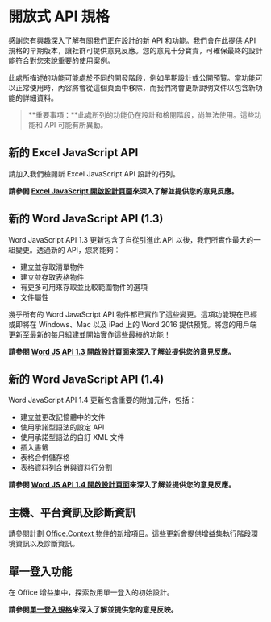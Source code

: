 # <a name="open-api-specifications"></a>開放式 API 規格

感謝您有興趣深入了解有關我們正在設計的新 API 和功能。我們會在此提供 API 規格的早期版本，讓社群可提供意見反應。您的意見十分寶貴，可確保最終的設計能符合對您來說重要的使用案例。 

此處所描述的功能可能處於不同的開發階段，例如早期設計或公開預覽。當功能可以正常使用時，內容將會從這個頁面中移除，而我們將會更新說明文件以包含新功能的詳細資料。 

>**重要事項：**此處所列的功能仍在設計和檢閱階段，尚無法使用。這些功能和 API 可能有所異動。

## <a name="new-excel-javascript-apis"></a>新的 Excel JavaScript API
請加入我們檢閱新 Excel JavaScript API 設計的行列。 

**請參閱 [Excel JavaScript 開啟設計頁面](https://github.com/OfficeDev/office-js-docs/tree/ExcelJs_OpenSpec)來深入了解並提供您的意見反應。**

## <a name="new-word-javascript-apis-13"></a>新的 Word JavaScript API (1.3)
Word JavaScript API 1.3 更新包含了自從引進此 API 以後，我們所實作最大的一組變更。透過新的 API，您將能夠︰ 

* 建立並存取清單物件
* 建立並存取表格物件
* 有更多可用來存取並比較範圍物件的選項
* 文件屬性

幾乎所有的 Word JavaScript API 物件都已實作了這些變更。這項功能現在已經或即將在 Windows、Mac 以及 iPad 上的 Word 2016 提供預覽。將您的用戶端更新至最新的每月組建並開始實作這些最棒的功能！

**請參閱 [Word JS API 1.3 開啟設計頁面](https://github.com/OfficeDev/office-js-docs/tree/WordJs_1.3_Openspec/word)來深入了解並提供您的意見反應。**

## <a name="new-word-javascript-apis-14"></a>新的 Word JavaScript API (1.4)
Word JavaScript API 1.4 更新包含重要的附加元件，包括︰

* 建立並更改記憶體中的文件
* 使用承諾型語法的設定 API
* 使用承諾型語法的自訂 XML 文件
* 插入書籤 
* 表格合併儲存格
* 表格資料列合併與資料行分割

**請參閱 [Word JS API 1.4 開啟設計頁面](https://github.com/OfficeDev/office-js-docs/tree/WordJs_1.4_OpenSpec)來深入了解並提供您的意見反應。**

## <a name="host-platform-information-and-diagnostic-information"></a>主機、平台資訊及診斷資訊 
請參閱計劃 [Office.Context 物件的新增項目](https://github.com/OfficeDev/office-js-docs/tree/ContextAdditions_OpenSpec)。這些更新會提供增益集執行階段環境資訊以及診斷資訊。 

## <a name="single-sign-on-capability"></a>單一登入功能 
在 Office 增益集中，探索啟用單一登入的初始設計。

**請參閱[單一登入規格](https://github.com/OfficeDev/office-js-docs/tree/Addin_SSO_OpenSpec)來深入了解並提供您的意見反映。**

